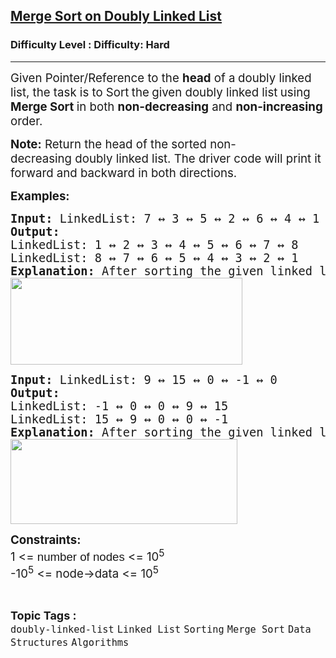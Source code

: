 <h2><a href="https://www.geeksforgeeks.org/problems/merge-sort-on-doubly-linked-list/1?page=1&difficulty=Hard&status=unsolved&sortBy=submissions">Merge Sort on Doubly Linked List</a></h2><h3>Difficulty Level : Difficulty: Hard</h3><hr><div class="problems_problem_content__Xm_eO"><p><span style="font-size: 14pt;">Given Pointer/Reference to the <strong>head</strong> of a<strong> </strong>doubly linked list, the task is to Sort<strong> </strong>the<strong> </strong>given doubly linked list<strong> </strong>using<strong> Merge Sort&nbsp;</strong>in both <strong>non-decreasing</strong> and <strong>non-increasing</strong> order.</span></p>
<p><span style="font-size: 14pt;"><strong>Note:</strong> Return the head of the sorted&nbsp;non-decreasing&nbsp;doubly linked list. The driver code will print it forward and backward in both directions.</span></p>
<p><span style="font-size: 14pt;"><strong>Examples:</strong></span></p>
<pre><span style="font-size: 14pt;"><strong>Input: </strong>LinkedList:<strong> </strong>7 ↔ 3 ↔ 5 ↔ 2 ↔ 6 ↔ 4 ↔ 1 ↔ 8
<strong>Output:
</strong>LinkedList: 1 ↔ 2 ↔ 3 ↔ 4 ↔ 5 ↔ 6 ↔ 7 ↔ 8
LinkedList: 8 ↔ 7 ↔ 6 ↔ 5 ↔ 4 ↔ 3 ↔ 2 ↔ 1<strong>
Explanation: </strong>After sorting the given linked list in both ways, the resultant matrix will be as shown in the first two lines of the output. The first line shows the output for non-decreasing order, and the next line shows the output for non-increasing order.<br><img src="https://media.geeksforgeeks.org/img-practice/prod/addEditProblem/700538/Web/Other/blobid0_1725342004.png" width="371" height="139"><br></span></pre>
<pre><span style="font-size: 14pt;"><strong>Input: </strong>LinkedList: 9 ↔ 15 ↔ 0 ↔ -1 ↔ 0<br><strong>Output:</strong>
LinkedList: -1 ↔ 0 ↔ 0 ↔ 9 ↔ 15
LinkedList: 15 ↔ 9 ↔ 0 ↔ 0 ↔ -1<strong>
Explanation: </strong>After sorting the given linked list in both ways, the resultant list will be -1 → 0 → 0 → 9 → 15 in non-decreasing order and 15 → 9 → 0 → 0 → -1 in non-increasing order.<br><img src="https://media.geeksforgeeks.org/img-practice/prod/addEditProblem/700538/Web/Other/blobid1_1725342021.png" width="363" height="136"></span></pre>
<p><span style="font-size: 14pt;"><strong>Constraints:</strong><br>1 &lt;=&nbsp;<span style="font-family: Arial; white-space-collapse: preserve; background-color: #ffffff;">number of nodes</span> &lt;= 10<sup>5<br></sup>-10<sup>5</sup> &lt;= node-&gt;data &lt;= 10<sup>5<br></sup></span></p></div><br><p><span style=font-size:18px><strong>Topic Tags : </strong><br><code>doubly-linked-list</code>&nbsp;<code>Linked List</code>&nbsp;<code>Sorting</code>&nbsp;<code>Merge Sort</code>&nbsp;<code>Data Structures</code>&nbsp;<code>Algorithms</code>&nbsp;